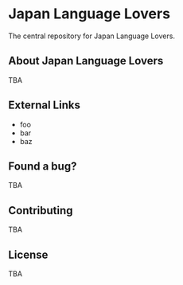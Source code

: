 Japan Language Lovers
=====================

The central repository for Japan Language Lovers.

About Japan Language Lovers
---------------------------

TBA

External Links
--------------

- foo
- bar
- baz

Found a bug?
------------

TBA

Contributing
------------

TBA

License
-------

TBA
